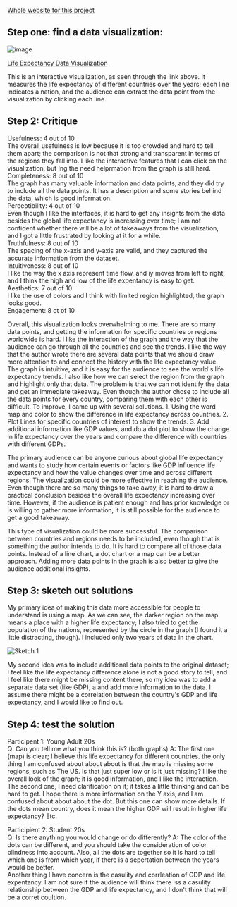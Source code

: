 [Whole website for this project](https://qijiazhoux.github.io/qijia_zhou_portfolio/Assignment_3.html)

## Step one: find a data visualization:

![image](https://github.com/QijiaZhouX/qijia_zhou_portfolio/assets/143776318/b303323b-5347-4fbf-a08d-8c227e3c1445)

<a href="https://projects.flowingdata.com/life-expectancy/" target="_blank">Life Expectancy Data Visualization</a>  

This is an interactive visualization, as seen through the link above. It measures the life expectancy of different countries over the years; each line indicates a nation, and the audience can extract the data point from the visualization by clicking each line. 


## Step 2: Critique

Usefulness: 4 out of 10    
The overall usefulness is low because it is too crowded and hard to tell them apart; the comparison is not that strong and transparent in terms of the regions they fall into. I like the interactive features that I can click on the visualization, but Ing the need helprmation from the graph is still hard.   
Completeness: 8 out of 10   
The graph has many valuable information and data points, and they did try to include all the data points.  It has a description and some stories behind the data, which is good information.    
Perceotibility: 4 out of 10   
Even though I like the interfaces, it is hard to get any insights from the data besides the global life expectancy is increasing over time; I am not confident whether there will be a lot of takeaways from the visualization, and I got a little frustrated by looking at it for a while.    
Truthfulness: 8 out of 10    
The spacing of the x-axis and y-axis are valid, and they captured the accurate information from the dataset.    
Intuitiveness: 8 out of 10    
I like the way the x axis represent time flow, and iy moves from left to right, and I think the high and low of the life expentancy is easy to get.   
Aesthetics: 7 out of 10   
I like the use of colors and I think with limited region highlighted, the graph looks good.   
Engagement: 8 ot of 10   


Overall, this visualization looks overwhelming to me. There are so many data points, and getting the information for specific countries or regions worldwide is hard. I like the interaction of the graph and the way that the audience can go through all the countries and see the trends. I like the way that the author wrote there are several data points that we should draw more attention to and connect the history with the life expectancy value. The graph is intuitive, and it is easy for the audience to see the world's life expectancy trends. I also like how we can select the region from the graph and highlight only that data. The problem is that we can not identify the data and get an immediate takeaway. Even though the author chose to include all the data points for every country, comparing them with each other is difficult. To improve, I came up with several solutions. 1. Using the word map and color to show the difference in life expectancy across countries. 2. Plot Lines for specific countries of interest to show the trends. 3. Add additional information like GDP values, and do a dot plot to show the change in life expectancy over the years and compare the difference with countries with different GDPs.   

The primary audience can be anyone curious about global life expectancy and wants to study how certain events or factors like GDP influence life expectancy and how the value changes over time and across different regions. The visualization could be more effective in reaching the audience. Even though there are so many things to take away, it is hard to draw a practical conclusion besides the overall life expectancy increasing over time. However, if the audience is patient enough and has prior knowledge or is willing to gather more information, it is still possible for the audience to get a good takeaway.   

This type of visualization could be more successful. The comparison between countries and regions needs to be included, even though that is something the author intends to do. It is hard to compare all of those data points. Instead of a line chart, a dot chart or a map can be a better approach. Adding more data points in the graph is also better to give the audience additional insights.   

## Step 3: sketch out solutions

<div class="flourish-embed flourish-map" data-src="visualisation/15044305"><script src="https://public.flourish.studio/resources/embed.js"></script></div>  

My primary idea of making this data more accessible for people to understand is using a map. As we can see, the darker region on the map means a place with a higher life expectancy; I also tried to get the population of the nations, represented by the circle in the graph (I found it a little distracting, though).  I included only two years of data in the chart. 


![Sketch 1](https://github.com/QijiaZhouX/qijia_zhou_portfolio/assets/143776318/2758a27c-b769-42ad-9e32-0daa06eca44d)

My second idea was to include additional data points to the original dataset; I feel like the life expectancy difference alone is not a good story to tell, and I feel like there might be missing content there, so my idea was to add a separate data set (like GDP), a and add more information to the data. I assume there might be a correlation between the country's GDP and life expectancy, and I would like to find out.

## Step 4: test the solution

Participent 1: Young Adult 20s  
Q: Can you tell me what you think this is? (both graphs) 
A: The first one (map) is clear; I believe this life expectancy for different countries. the only thing I am confused about about about is that the map is missing some regions, such as The US. Is that just super low or is it just missing? I like the overall look of the graph; it is good information, and I like the interaction.   
The second one, I need clarification on it; it takes a little thinking and can be hard to get. I hope there is more information on the Y axis, and I am confused about about about the dot. But this one can show more details. If the dots mean country, does it mean the higher GDP will result in higher life expectancy?  Etc.   

Participient 2: Student 20s    
Q: Is there anything you would change or do differently? 
A: The color of the dots can be different, and you should take the consideration of color blindness into account. Also, all the dots are together so it is hard to tell which one is from which year, if there is a sepertation between the years would be better.    
Another thing I have concern is the casulity and corrleation of GDP and life expentancy. I am not sure if the audience will think there iss a casulity relationship between the GDP and life expectancy, and I don't think that will be a corret coultion. 
